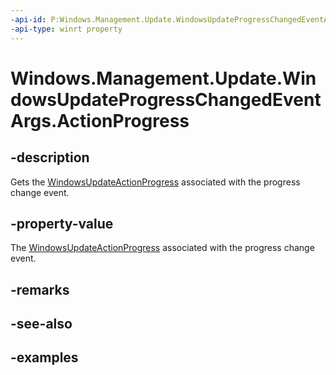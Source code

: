 ```yaml
---
-api-id: P:Windows.Management.Update.WindowsUpdateProgressChangedEventArgs.ActionProgress
-api-type: winrt property
---
```


# Windows.Management.Update.WindowsUpdateProgressChangedEventArgs.ActionProgress

<!--
public Windows.Management.Update.WindowsUpdateActionProgress ActionProgress { get; }
-->


## -description

Gets the [WindowsUpdateActionProgress](./windowsupdateactionprogress.md) associated with the progress change event.

## -property-value

The [WindowsUpdateActionProgress](./windowsupdateactionprogress.md) associated with the progress change event.

## -remarks

## -see-also

## -examples
